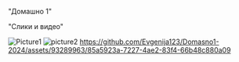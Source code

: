 "Домашно 1" 

"Слики и видео" 

![Picture1](https://github.com/Evgenija123/Domasno1-2024/assets/93289963/e52b3b7c-6e77-4ce4-a546-39f5f899e727)
![picture2](https://github.com/Evgenija123/Domasno1-2024/assets/93289963/ccf17246-9ba0-4627-9536-d85f4ae93cb6)
https://github.com/Evgenija123/Domasno1-2024/assets/93289963/85a5923a-7227-4ae2-83f4-66b48c880a09



